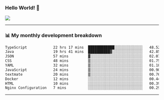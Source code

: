 ### Hello World! 👋

<a>
  <img align="center" src="https://github-readme-stats.vercel.app/api?username=megatunger&count_private=true&include_all_commits=true&bg_color=30,56CCF2,2F80ED&title_color=fff&text_color=fff" />
</a>

------
### 📊 My monthly development breakdown

<!--START_SECTION:waka-->

```txt
TypeScript            22 hrs 17 mins  ████████████░░░░░░░░░░░░░   48.52 %
Java                  19 hrs 41 mins  ██████████▓░░░░░░░░░░░░░░   42.85 %
JSON                  57 mins         ▓░░░░░░░░░░░░░░░░░░░░░░░░   02.07 %
CSS                   48 mins         ▒░░░░░░░░░░░░░░░░░░░░░░░░   01.75 %
YAML                  32 mins         ▒░░░░░░░░░░░░░░░░░░░░░░░░   01.18 %
JavaScript            24 mins         ▒░░░░░░░░░░░░░░░░░░░░░░░░   00.90 %
textmate              20 mins         ▒░░░░░░░░░░░░░░░░░░░░░░░░   00.76 %
Docker                12 mins         ░░░░░░░░░░░░░░░░░░░░░░░░░   00.44 %
HTML                  10 mins         ░░░░░░░░░░░░░░░░░░░░░░░░░   00.39 %
Nginx Configuration   7 mins          ░░░░░░░░░░░░░░░░░░░░░░░░░   00.29 %
```

<!--END_SECTION:waka-->

------
